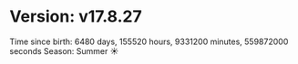 # Version: v17.8.27
Time since birth: 6480 days, 155520 hours, 9331200 minutes, 559872000 seconds
Season: Summer ☀️
